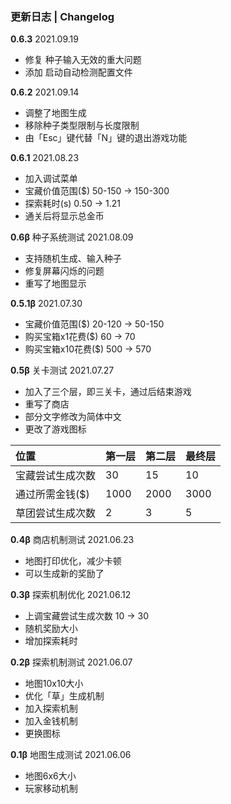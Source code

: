 ### 更新日志 | Changelog

**0.6.3** 2021.09.19
* 修复 种子输入无效的重大问题
* 添加 启动自动检测配置文件

**0.6.2** 2021.09.14
* 调整了地图生成
* 移除种子类型限制与长度限制
* 由「Esc」键代替「N」键的退出游戏功能

**0.6.1** 2021.08.23
* 加入调试菜单
* 宝藏价值范围($) 50-150 → 150-300
* 探索耗时(s) 0.50 → 1.21
* 通关后将显示总金币

**0.6β** 种子系统测试 2021.08.09
* 支持随机生成、输入种子
* 修复屏幕闪烁的问题
* 重写了地图显示

**0.5.1β** 2021.07.30
* 宝藏价值范围($) 20-120 → 50-150
* 购买宝箱x1花费($) 60 → 70
* 购买宝箱x10花费($) 500 → 570

**0.5β** 关卡测试 2021.07.27
* 加入了三个层，即三关卡，通过后结束游戏
* 重写了商店
* 部分文字修改为简体中文
* 更改了游戏图标

| 位置  | 第一层  | 第二层  | 最终层  |
| :------------ | :------------ | :------------ | :------------ |
| 宝藏尝试生成次数  | 30  | 15  | 10  |
| 通过所需金钱($)  | 1000  | 2000  | 3000  |
| 草团尝试生成次数  | 2  | 3  | 5  |

**0.4β** 商店机制测试 2021.06.23
* 地图打印优化，减少卡顿
* 可以生成新的奖励了

**0.3β** 探索机制优化 2021.06.12
* 上调宝藏尝试生成次数 10 → 30
* 随机奖励大小
* 增加探索耗时

**0.2β** 探索机制测试 2021.06.07
* 地图10x10大小
* 优化「草」生成机制
* 加入探索机制
* 加入金钱机制
* 更换图标

**0.1β** 地图生成测试 2021.06.06
* 地图6x6大小
* 玩家移动机制
